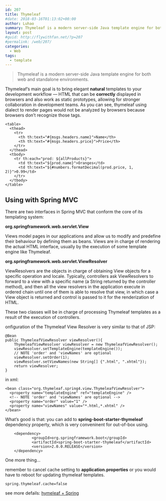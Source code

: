 ```yaml
---
id: 207
title: Thymeleaf
#date: 2018-03-16T01:13:02+00:00
author: Luhao
summary: Thymeleaf is a modern server-side Java template engine for both web and standalone environments.
layout: post
#guid: http://flywithfan.net/?p=207
#permalink: /web/207/
categories:
  - Web
tags:
  - template
---
```

> Thymeleaf is a modern server-side Java template engine for both web and standalone environments. 

Thymeleaf&#8217;s main goal is to bring elegant **natural** templates to your development workflow — HTML that can be **correctly** displayed in browsers and also work as static prototypes, allowing for stronger collaboration in development teams. As you can see, thymeleaf using dialect to render pages would not be analyzed by browsers because browsers don&#8217;t recognize those tags.

<pre class="line-numbers prism-highlight" data-start="1"><code class="language-html">&lt;table&gt;
  &lt;thead&gt;
    &lt;tr&gt;
      &lt;th th:text="#{msgs.headers.name}"&gt;Name&lt;/th&gt;
      &lt;th th:text="#{msgs.headers.price}"&gt;Price&lt;/th&gt;
    &lt;/tr&gt;
  &lt;/thead&gt;
  &lt;tbody&gt;
    &lt;tr th:each="prod: ${allProducts}"&gt;
      &lt;td th:text="${prod.name}"&gt;Oranges&lt;/td&gt;
      &lt;td th:text="${#numbers.formatDecimal(prod.price, 1, 2)}"&gt;0.99&lt;/td&gt;
    &lt;/tr&gt;
  &lt;/tbody&gt;
&lt;/table&gt;
</code></pre>

## Using with Spring MVC

There are two interfaces in Spring MVC that conform the core of its templating system:

**org.springframework.web.servlet.View**

Views model pages in our applications and allow us to modify and predefine their behaviour by defining them as beans. Views are in charge of rendering the actual HTML interface, usually by the execution of some template engine like Thymeleaf.

**org.springframework.web.servlet.ViewResolver**

ViewResolvers are the objects in charge of obtaining View objects for a specific operation and locale. Typically, controllers ask ViewResolvers to forward to a view with a specific name (a String returned by the controller method), and then all the view resolvers in the application execute in ordered chain until one of them is able to resolve that view, in which case a View object is returned and control is passed to it for the renderization of HTML.

These two classes will be in charge of processing Thymeleaf templates as a result of the execution of controllers.

onfiguration of the Thymeleaf View Resolver is very similar to that of JSP:

<pre class="line-numbers prism-highlight" data-start="1"><code class="language-java">@Bean
public ThymeleafViewResolver viewResolver(){
    ThymeleafViewResolver viewResolver = new ThymeleafViewResolver();
    viewResolver.setTemplateEngine(templateEngine());
    // NOTE 'order' and 'viewNames' are optional
    viewResolver.setOrder(1);
    viewResolver.setViewNames(new String[] {".html", ".xhtml"});
    return viewResolver;
}
</code></pre>

in xml:

<pre class="line-numbers prism-highlight" data-start="1"><code class="language-xml">&lt;bean class="org.thymeleaf.spring4.view.ThymeleafViewResolver"&gt;
  &lt;property name="templateEngine" ref="templateEngine" /&gt;
  &lt;!-- NOTE 'order' and 'viewNames' are optional --&gt;
  &lt;property name="order" value="1" /&gt;
  &lt;property name="viewNames" value="*.html,*.xhtml" /&gt;
&lt;/bean&gt;
</code></pre>

What&#8217;s good is that: you can add to **spring-boot-starter-thymeleaf** dependency property, which is very conveninent for out-of-box using.

<pre class="line-numbers prism-highlight" data-start="1"><code class="language-null">    &lt;dependency&gt;
            &lt;groupId&gt;org.springframework.boot&lt;/groupId&gt;
            &lt;artifactId&gt;spring-boot-starter-thymeleaf&lt;/artifactId&gt;
            &lt;version&gt;2.0.0.RELEASE&lt;/version&gt;
    &lt;/dependency&gt;
</code></pre>

One more thing&#8230;

remember to cancel cache setting to **application.properties** or you would have to reboot for updating thymeleaf templates.

<pre class="line-numbers prism-highlight" data-start="1"><code class="language-null">spring.thymeleaf.cache=false
</code></pre>

see more defails: [hymeleaf + Spring](http://www.thymeleaf.org/doc/tutorials/3.0/thymeleafspring.html)